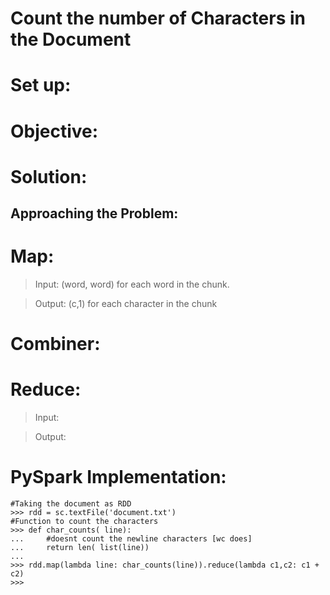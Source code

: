# **Count the number of Characters in the Document**

# **Set up:**

# **Objective:**

# **Solution:**
## **Approaching the Problem:**

# **Map:**
>Input: (word, word) for each word in the chunk.

>Output: (c,1) for each character in the chunk
# **Combiner:**

# **Reduce:**
>Input:

>Output:

# PySpark Implementation:
```
#Taking the document as RDD
>>> rdd = sc.textFile('document.txt')
#Function to count the characters
>>> def char_counts( line):
...     #doesnt count the newline characters [wc does]
...     return len( list(line))
...
>>> rdd.map(lambda line: char_counts(line)).reduce(lambda c1,c2: c1 + c2)
>>>
```